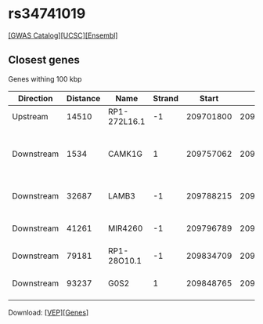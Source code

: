 # rs34741019

[[GWAS Catalog]](https://www.ebi.ac.uk/gwas/variants/rs34741019)[[UCSC]](https://genome.ucsc.edu/cgi-bin/hgTracks?position=chr1:209655528-209855528&addHighlight=hg19.chr1%3A123065528%2D123066028%23fcfcac&hgFind.matches=rs34741019&db=hg19)[[Ensembl]](https://grch37.ensembl.org/Homo_sapiens/Variation/Explore?r=1:209755528-209755528;v=rs34741019;vdb=variation)
## Closest genes

Genes withing 100 kbp

| Direction | Distance | Name | Strand | Start | End | Biotype | Description | ID |
| --------- | -------- | ---- | ------ | ----- | --- | ------- | ----------- | -- |
| Upstream | 14510 | RP1-272L16.1 | -1 | 209701800 | 209741018 | lincRNA |  | ENSG00000224260 |
| Downstream | 1534 | CAMK1G | 1 | 209757062 | 209787283 | protein_coding | calcium/calmodulin-dependent protein kinase IG [Source:HGNC Symbol;Acc:14585] | ENSG00000008118 |
| Downstream | 32687 | LAMB3 | -1 | 209788215 | 209825811 | protein_coding | laminin, beta 3 [Source:HGNC Symbol;Acc:6490] | ENSG00000196878 |
| Downstream | 41261 | MIR4260 | -1 | 209796789 | 209796855 | miRNA | microRNA 4260 [Source:HGNC Symbol;Acc:38179] | ENSG00000264831 |
| Downstream | 79181 | RP1-28O10.1 | -1 | 209834709 | 209897470 | antisense |  | ENSG00000227591 |
| Downstream | 93237 | G0S2 | 1 | 209848765 | 209849733 | protein_coding | G0/G1switch 2 [Source:HGNC Symbol;Acc:30229] | ENSG00000123689 |


Download: [[VEP]](rs34741019_vep.json.gz)[[Genes]](rs34741019_gene.json.gz)


